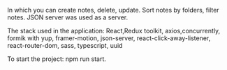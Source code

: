 In which you can create notes, delete, update. Sort notes by folders, filter notes.
JSON server was used as a server.

The stack used in the application: React,Redux toolkit, axios,concurrently, formik with yup,
framer-motion, json-server, react-click-away-listener, react-router-dom, sass, typescript, uuid

To start the project: npm run start.
